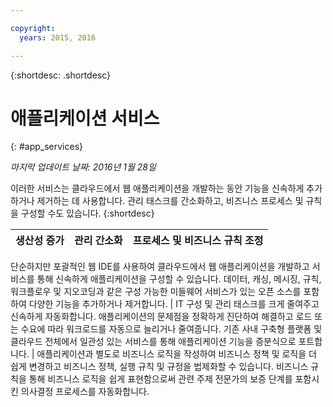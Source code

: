```yaml
---

copyright:
  years: 2015, 2016

---
```



{:shortdesc: .shortdesc} 

# 애플리케이션 서비스
{: #app_services}

*마지막 업데이트 날짜: 2016년 1월 28일*

이러한 서비스는 클라우드에서
웹 애플리케이션을 개발하는 동안 기능을 신속하게 추가하거나 제거하는 데
사용합니다. 관리 태스크를 간소화하고, 비즈니스 프로세스 및 규칙을
구성할 수도 있습니다. {:shortdesc}


생산성 증가 | 관리 간소화 | 프로세스 및 비즈니스 규칙 조정
--- | --- | ---
단순하지만 포괄적인 웹 IDE를 사용하여 클라우드에서 웹 애플리케이션을 개발하고
서비스를 통해 신속하게 애플리케이션을 구성할 수 있습니다.
데이터, 캐싱, 메시징, 규칙, 워크플로우 및 지오코딩과 같은 구성 가능한 미들웨어 서비스가 있는 오픈 소스를 포함하여
다양한 기능을 추가하거나 제거합니다.  | IT 구성 및 관리 태스크를 크게 줄여주고 신속하게 자동화합니다.
애플리케이션의 문제점을 정확하게 진단하여 해결하고 로드 또는 수요에 따라
워크로드를 자동으로 늘리거나 줄여줍니다.
기존 사내 구축형 플랫폼 및 클라우드 전체에서 일관성 있는 서비스를 통해 애플리케이션 기능을 증분식으로 포트합니다. | 애플리케이션과 별도로 비즈니스 로직을 작성하여 비즈니스 정책 및 로직을 더 쉽게 변경하고 비즈니스 정책, 실행 규칙 및 규정을 법제화할 수 있습니다. 비즈니스 규칙을 통해 비즈니스 로직을 쉽게 표현함으로써 관련 주제 전문가의 보증 단계를 포함시킨 의사결정 프로세스를 자동화합니다.

